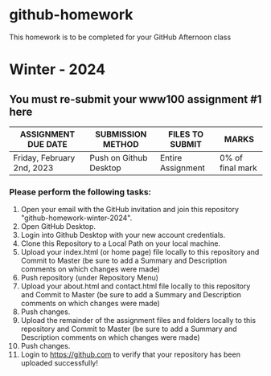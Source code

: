 # github-homework
This homework is to be completed for your GitHub Afternoon class
# Winter - 2024

## You must re-submit your www100 assignment #1 here

ASSIGNMENT DUE DATE | SUBMISSION METHOD | FILES TO SUBMIT | MARKS
------------------- | ----------------- | --------------- | -----
Friday, February 2nd, 2023 | Push on Github Desktop | Entire Assignment | 0% of final mark

### Please perform the following tasks:

1. Open your email with the GitHub invitation and join this repository "github-homework-winter-2024".
2. Open GitHub Desktop.
3. Login into Github Desktop with your new account credentials.
4. Clone this Repository to a Local Path on your local machine.
5. Upload your index.html (or home page) file locally to this repository and Commit to Master (be sure to add a Summary and Description comments on which changes were made)
6. Push repository (under Repository Menu)
7. Upload your about.html and contact.html file locally to this repository and Commit to Master (be sure to add a Summary and Description comments on which changes were made)
8. Push changes.
9. Upload the remainder of the assignment files and folders locally to this repository and Commit to Master (be sure to add a Summary and Description comments on which changes were made)
10. Push changes.
11. Login to https://github.com to verify that your repository has been uploaded successfully!
